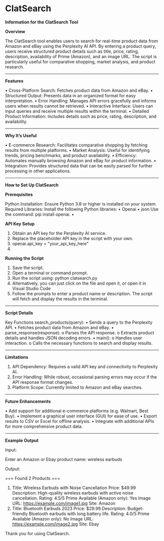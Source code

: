 # ClatSearch

**Information for the ClatSearch Tool**

**Overview**

The ClatSearch tool enables users to search for real-time product data from Amazon and eBay using the Perplexity AI API. By entering a product query, users receive structured product details such as title, price, rating, description, availability of Prime (Amazon), and an image URL. The script is particularly useful for comparative shopping, market analysis, and product research.
________________________________________

**Features**

•	Cross-Platform Search: Fetches product data from Amazon and eBay.
•	Structured Output: Presents data in an organized format for easy interpretation.
•	Error Handling: Manages API errors gracefully and informs users when results cannot be retrieved.
•	Interactive Interface: Users can input queries and receive multiple results within the terminal.
•	Detailed Product Information: Includes details such as price, rating, description, and availability.
________________________________________

**Why It’s Useful**

•	E-commerce Research: Facilitates comparative shopping by fetching results from multiple platforms.
•	Market Analysis: Useful for identifying trends, pricing benchmarks, and product availability.
•	Efficiency: Automates manually browsing Amazon and eBay for product information.
•	Integration: Provides structured data that can be easily parsed for further processing in other applications.
________________________________________

**How to Set Up ClatSearch**

**Prerequisites**

Python Installation: Ensure Python 3.8 or higher is installed on your system.
Required Libraries: Install the following Python libraries: 
•	Openai
•	json Use the command: pip install openai.
•	

**API Key Setup**

1.	Obtain an API key for the Perplexity AI service.
2.	Replace the placeholder API key in the script with your own. 
3.	openai.api_key = "your_api_key_here"
4.	

**Running the Script**

1.	Save the script.
2.	Open a terminal or command prompt.
3.	Run the script using: python clatsearch.py
4.	Alternatively, you can just click on the file and open it, or open it in Visual Studio Code
5.	Follow the prompts to enter a product name or description. The script will fetch and display the results in the terminal.
________________________________________

**Script Details**

Key Functions
search_products(query): 
•	Sends a query to the Perplexity API.
•	Fetches product data from Amazon and eBay.
•	parse_response(response): 
o	Parses the API response.
o	Extracts product details and handles JSON decoding errors.
•	main(): 
o	Handles user interaction.
o	Calls the necessary functions to search and display results.
________________________________________

**Limitations**

1.	API Dependency: Requires a valid API key and connectivity to Perplexity AI.
2.	Error Handling: While robust, occasional parsing errors may occur if the API response format changes.
3.	Platform Scope: Currently limited to Amazon and eBay searches.
________________________________________

**Future Enhancements**

•	Add support for additional e-commerce platforms (e.g. Walmart, Best Buy).
•	Implement a graphical user interface (GUI) for ease of use.
•	Export results to CSV or Excel for offline analysis.
•	Integrate with additional APIs for more comprehensive product data.
________________________________________

**Example Output**

Input:

Enter an Amazon or Ebay product name: wireless earbuds

Output:

=== Found 2 Products ===
1. Title: Wireless Earbuds with Noise Cancellation
   Price: $49.99
   Description: High-quality wireless earbuds with active noise cancellation.
   Rating: 4.5/5
   Prime Available (Amazon only): Yes
   Image URL: https://example.com/image1.jpg
   Site: Amazon
2. Title: Bluetooth Earbuds 2023
   Price: $29.99
   Description: Budget-friendly Bluetooth earbuds with long battery life.
   Rating: 4.0/5
   Prime Available (Amazon only): No
   Image URL: https://example.com/image2.jpg
   Site: Ebay

Thank you for using ClatSearch.
